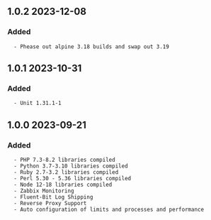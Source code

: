 ## 1.0.2 2023-12-08 <dave at tiredofit dot ca>

   ### Added
      - Phease out alpine 3.18 builds and swap out 3.19


## 1.0.1 2023-10-31 <dave at tiredofit dot ca>

   ### Added
      - Unit 1.31.1-1


## 1.0.0 2023-09-21 <dave at tiredofit dot ca>

   ### Added
      - PHP 7.3-8.2 libraries compiled
      - Python 3.7-3.10 libraries compiled
      - Ruby 2.7-3.2 libraries compiled
      - Perl 5.30 - 5.36 libraries compiled
      - Node 12-18 libraries compiled
      - Zabbix Monitoring
      - Fluent-Bit Log Shipping
      - Reverse Proxy Support
      - Auto configuration of limits and processes and performance


